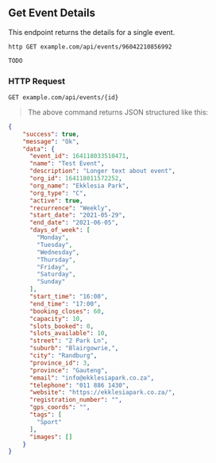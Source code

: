 ## Get Event Details
This endpoint returns the details for a single event.
 
```shell
http GET example.com/api/events/96042210856992
```

```javascript
TODO
```

### HTTP Request

`GET example.com/api/events/{id}`

> The above command returns JSON structured like this:

```json
{
    "success": true,
    "message": "Ok",
    "data": {
      "event_id": 164118033510471,
      "name": "Test Event",
      "description": "Longer text about event",
      "org_id": 164118011572252,
      "org_name": "Ekklesia Park",
      "org_type": "C",
      "active": true,
      "recurrence": "Weekly",
      "start_date": "2021-05-29",
      "end_date": "2021-06-05",
      "days_of_week": [
        "Monday",
        "Tuesday",
        "Wednesday",
        "Thursday",
        "Friday",
        "Saturday",
        "Sunday"
      ],
      "start_time": "16:00",
      "end_time": "17:00",
      "booking_closes": 60,
      "capacity": 10,
      "slots_booked": 0,
      "slots_available": 10,
      "street": "2 Park Ln",
      "suburb": "Blairgowrie,",
      "city": "Randburg",
      "province_id": 3,
      "province": "Gauteng",
      "email": "info@ekklesiapark.co.za",
      "telephone": "011 886 1430",
      "website": "https://ekklesiapark.co.za/",
      "registration_number": "",
      "gps_coords": "",
      "tags": [
        "Sport"
      ],
      "images": []
    }
}
```

